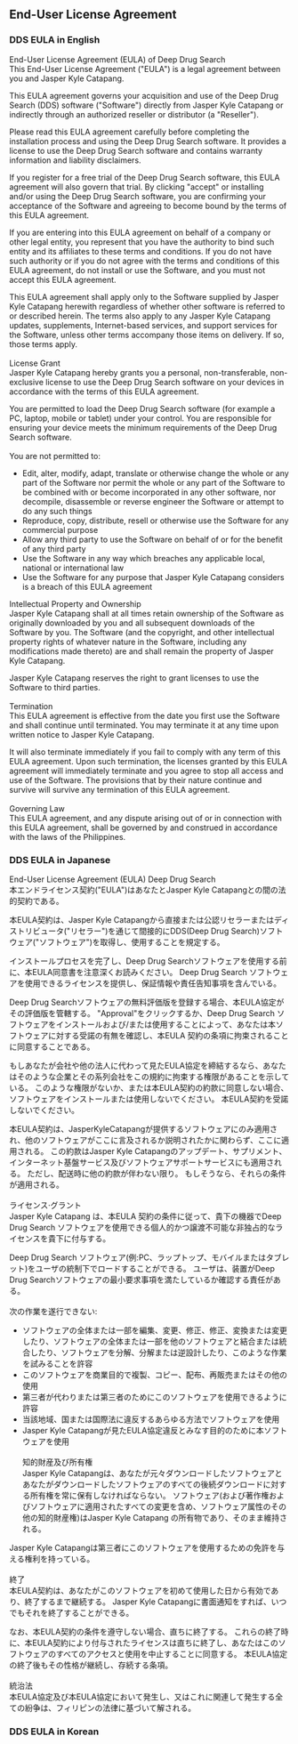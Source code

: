 ## End-User License Agreement

### DDS EULA in English
End-User License Agreement (EULA) of Deep Drug Search<br>
This End-User License Agreement ("EULA") is a legal agreement between you and Jasper Kyle Catapang.<br>

This EULA agreement governs your acquisition and use of the Deep Drug Search (DDS) software ("Software") directly from Jasper Kyle Catapang or indirectly through an authorized reseller or distributor (a "Reseller").

Please read this EULA agreement carefully before completing the installation process and using the Deep Drug Search software. It provides a license to use the Deep Drug Search software and contains warranty information and liability disclaimers.

If you register for a free trial of the Deep Drug Search software, this EULA agreement will also govern that trial. By clicking "accept" or installing and/or using the Deep Drug Search software, you are confirming your acceptance of the Software and agreeing to become bound by the terms of this EULA agreement.

If you are entering into this EULA agreement on behalf of a company or other legal entity, you represent that you have the authority to bind such entity and its affiliates to these terms and conditions. If you do not have such authority or if you do not agree with the terms and conditions of this EULA agreement, do not install or use the Software, and you must not accept this EULA agreement.

This EULA agreement shall apply only to the Software supplied by Jasper Kyle Catapang herewith regardless of whether other software is referred to or described herein. The terms also apply to any Jasper Kyle Catapang updates, supplements, Internet-based services, and support services for the Software, unless other terms accompany those items on delivery. If so, those terms apply.<br>
<br>
License Grant<br>
Jasper Kyle Catapang hereby grants you a personal, non-transferable, non-exclusive license to use the Deep Drug Search software on your devices in accordance with the terms of this EULA agreement.

You are permitted to load the Deep Drug Search software (for example a PC, laptop, mobile or tablet) under your control. You are responsible for ensuring your device meets the minimum requirements of the Deep Drug Search software.
<br><br>
You are not permitted to:<br>
* Edit, alter, modify, adapt, translate or otherwise change the whole or any part of the Software nor permit the whole or any part of the Software to be combined with or become incorporated in any other software, nor decompile, disassemble or reverse engineer the Software or attempt to do any such things
* Reproduce, copy, distribute, resell or otherwise use the Software for any commercial purpose
* Allow any third party to use the Software on behalf of or for the benefit of any third party
* Use the Software in any way which breaches any applicable local, national or international law
* Use the Software for any purpose that Jasper Kyle Catapang considers is a breach of this EULA agreement

Intellectual Property and Ownership<br>
Jasper Kyle Catapang shall at all times retain ownership of the Software as originally downloaded by you and all subsequent downloads of the Software by you. The Software (and the copyright, and other intellectual property rights of whatever nature in the Software, including any modifications made thereto) are and shall remain the property of Jasper Kyle Catapang.

Jasper Kyle Catapang reserves the right to grant licenses to use the Software to third parties.
<br><br>
Termination<br>
This EULA agreement is effective from the date you first use the Software and shall continue until terminated. You may terminate it at any time upon written notice to Jasper Kyle Catapang.

It will also terminate immediately if you fail to comply with any term of this EULA agreement. Upon such termination, the licenses granted by this EULA agreement will immediately terminate and you agree to stop all access and use of the Software. The provisions that by their nature continue and survive will survive any termination of this EULA agreement.
<br><br>
Governing Law<br>
This EULA agreement, and any dispute arising out of or in connection with this EULA agreement, shall be governed by and construed in accordance with the laws of the Philippines.

### DDS EULA in Japanese
End-User License Agreement (EULA) Deep Drug Search<br>
本エンドライセンス契約("EULA")はあなたとJasper Kyle Catapangとの間の法的契約である。<br>

本EULA契約は、Jasper Kyle Catapangから直接または公認リセラーまたはディストリビュータ("リセラー")を通じて間接的にDDS(Deep Drug Search)ソフトウェア("ソフトウェア")を取得し、使用することを規定する。

インストールプロセスを完了し、Deep Drug Searchソフトウェアを使用する前に、本EULA同意書を注意深くお読みください。 Deep Drug Search ソフトウェアを使用できるライセンスを提供し、保証情報や責任告知事項を含んでいる。

Deep Drug Searchソフトウェアの無料評価版を登録する場合、本EULA協定がその評価版を管轄する。 "Approval"をクリックするか、Deep Drug Search ソフトウェアをインストールおよび/または使用することによって、あなたは本ソフトウェアに対する受諾の有無を確認し、本EULA 契約の条項に拘束されることに同意することである。

もしあなたが会社や他の法人に代わって見たEULA協定を締結するなら、あなたはそのような企業とその系列会社をこの規約に拘束する権限があることを示している。 このような権限がないか、または本EULA契約の約款に同意しない場合、ソフトウェアをインストールまたは使用しないでください。 本EULA契約を受諾しないでください。

本EULA契約は、JasperKyleCatapangが提供するソフトウェアにのみ適用され、他のソフトウェアがここに言及されるか説明されたかに関わらず、ここに適用される。 この約款はJasper Kyle Catapangのアップデート、サプリメント、インターネット基盤サービス及びソフトウェアサポートサービスにも適用される。 ただし、配送時に他の約款が伴わない限り。 もしそうなら、それらの条件が適用される。
<br><br>
ライセンス·グラント<br>
Jasper Kyle Catapang は、本EULA 契約の条件に従って、貴下の機器でDeep Drug Search ソフトウェアを使用できる個人的かつ譲渡不可能な非独占的なライセンスを貴下に付与する。

Deep Drug Search ソフトウェア(例:PC、ラップトップ、モバイルまたはタブレット)をユーザの統制下でロードすることができる。 ユーザは、装置がDeep Drug Searchソフトウェアの最小要求事項を満たしているか確認する責任がある。
<br><br>
次の作業を遂行できない:
* ソフトウェアの全体または一部を編集、変更、修正、修正、変換または変更したり、ソフトウェアの全体または一部を他のソフトウェアと結合または統合したり、ソフトウェアを分解、分解または逆設計したり、このような作業を試みることを許容
* このソフトウェアを商業目的で複製、コピー、配布、再販売またはその他の使用
* 第三者が代わりまたは第三者のためにこのソフトウェアを使用できるように許容
* 当該地域、国または国際法に違反するあらゆる方法でソフトウェアを使用
* Jasper Kyle Catapangが見たEULA協定違反とみなす目的のために本ソフトウェアを使用
<br><br>
知的財産及び所有権<br>
Jasper Kyle Catapangは、あなたが元々ダウンロードしたソフトウェアとあなたがダウンロードしたソフトウェアのすべての後続ダウンロードに対する所有権を常に保有しなければならない。 ソフトウェア(および著作権およびソフトウェアに適用されたすべての変更を含め、ソフトウェア属性のその他の知的財産権)はJasper Kyle Catapang の所有物であり、そのまま維持される。

Jasper Kyle Catapangは第三者にこのソフトウェアを使用するための免許を与える権利を持っている。
<br><br>
終了<br>
本EULA契約は、あなたがこのソフトウェアを初めて使用した日から有効であり、終了するまで継続する。 Jasper Kyle Catapangに書面通知をすれば、いつでもそれを終了することができる。

なお、本EULA契約の条件を遵守しない場合、直ちに終了する。 これらの終了時に、本EULA契約により付与されたライセンスは直ちに終了し、あなたはこのソフトウェアのすべてのアクセスと使用を中止することに同意する。 本EULA協定の終了後もその性格が継続し、存続する条項。
<br><br>
統治法<br>
本EULA協定及び本EULA協定において発生し、又はこれに関連して発生する全ての紛争は、フィリピンの法律に基づいて解される。

### DDS EULA in Korean
